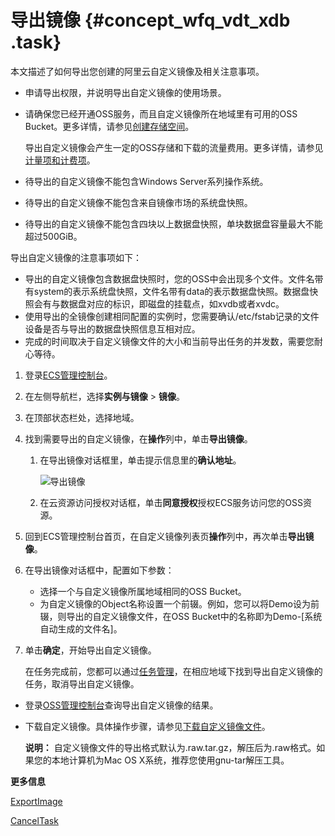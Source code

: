 # 导出镜像 {#concept_wfq_vdt_xdb .task}

本文描述了如何导出您创建的阿里云自定义镜像及相关注意事项。

-   申请导出权限，并说明导出自定义镜像的使用场景。
-   请确保您已经开通OSS服务，而且自定义镜像所在地域里有可用的OSS Bucket。更多详情，请参见[创建存储空间](../../../../../cn.zh-CN/快速入门/创建存储空间.md#)。

    导出自定义镜像会产生一定的OSS存储和下载的流量费用。更多详情，请参见[计量项和计费项](../../../../../cn.zh-CN/计量计费/计量项和计费项.md#)。

-   待导出的自定义镜像不能包含Windows Server系列操作系统。
-   待导出的自定义镜像不能包含来自镜像市场的系统盘快照。
-   待导出的自定义镜像不能包含四块以上数据盘快照，单块数据盘容量最大不能超过500GiB。

导出自定义镜像的注意事项如下：

-   导出的自定义镜像包含数据盘快照时，您的OSS中会出现多个文件。文件名带有system的表示系统盘快照，文件名带有data的表示数据盘快照。数据盘快照会有与数据盘对应的标识，即磁盘的挂载点，如xvdb或者xvdc。
-   使用导出的全镜像创建相同配置的实例时，您需要确认/etc/fstab记录的文件设备是否与导出的数据盘快照信息互相对应。
-   完成的时间取决于自定义镜像文件的大小和当前导出任务的并发数，需要您耐心等待。

1.  登录[ECS管理控制台](https://ecs.console.aliyun.com)。
2.  在左侧导航栏，选择**实例与镜像** \> **镜像**。
3.  在顶部状态栏处，选择地域。
4.  找到需要导出的自定义镜像，在**操作**列中，单击**导出镜像**。 
    1.  在导出镜像对话框里，单击提示信息里的**确认地址**。 

        ![导出镜像](http://static-aliyun-doc.oss-cn-hangzhou.aliyuncs.com/assets/img/9712/15634320284655_zh-CN.png)

    2.  在云资源访问授权对话框，单击**同意授权**授权ECS服务访问您的OSS资源。
5.  回到ECS管理控制台首页，在自定义镜像列表页**操作**列中，再次单击**导出镜像**。
6.  在导出镜像对话框中，配置如下参数： 
    -   选择一个与自定义镜像所属地域相同的OSS Bucket。
    -   为自定义镜像的Object名称设置一个前辍。例如，您可以将Demo设为前辍，则导出的自定义镜像文件，在OSS Bucket中的名称即为Demo-\[系统自动生成的文件名\]。
7.  单击**确定**，开始导出自定义镜像。 

    在任务完成前，您都可以通过[任务管理](https://ecs.console.aliyun.com/#/task/region/cn-qingdao)，在相应地域下找到导出自定义镜像的任务，取消导出自定义镜像。


-   登录[OSS管理控制台](https://oss.console.aliyun.com/index#/)查询导出自定义镜像的结果。
-   下载自定义镜像。具体操作步骤，请参见[下载自定义镜像文件](../../../../../cn.zh-CN/控制台用户指南/上传、下载和管理文件/下载文件.md#)。

    **说明：** 自定义镜像文件的导出格式默认为.raw.tar.gz，解压后为.raw格式。如果您的本地计算机为Mac OS X系统，推荐您使用gnu-tar解压工具。


**更多信息**  


[ExportImage](../cn.zh-CN/API参考/镜像/ExportImage.md#)

[CancelTask](../cn.zh-CN/API参考/其他接口/CancelTask.md#)

